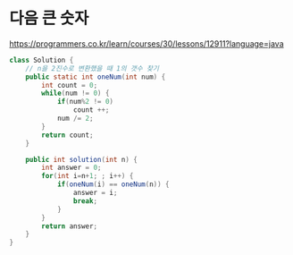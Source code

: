 # 다음 큰 숫자
https://programmers.co.kr/learn/courses/30/lessons/12911?language=java

```java
class Solution {
  	// n을 2진수로 변환했을 때 1의 갯수 찾기
	public static int oneNum(int num) {
		int count = 0;
		while(num != 0) {
			if(num%2 != 0)
				count ++;
			num /= 2;
		}
		return count;
	}

	public int solution(int n) {
		int answer = 0;
		for(int i=n+1; ; i++) {
			if(oneNum(i) == oneNum(n)) {
				answer = i;
				break;
			}
		}
		return answer;
	}
}
```
